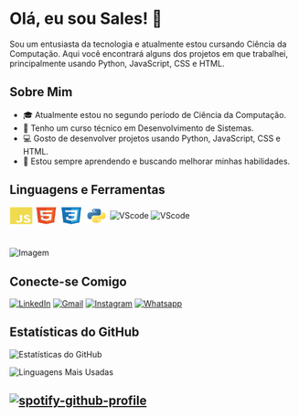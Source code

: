 # Olá, eu sou Sales! 👋

Sou um entusiasta da tecnologia e atualmente estou cursando Ciência da Computação. Aqui você encontrará alguns dos projetos em que trabalhei, principalmente usando Python, JavaScript, CSS e HTML.

## Sobre Mim

- 🎓 Atualmente estou no segundo período de Ciência da Computação.
- 📜 Tenho um curso técnico em Desenvolvimento de Sistemas.
- 💻 Gosto de desenvolver projetos usando Python, JavaScript, CSS e HTML.
- 🌱 Estou sempre aprendendo e buscando melhorar minhas habilidades.

## Linguagens e Ferramentas
 <div style="flex-basis: 48%;">
<!--![Linux](https://img.shields.io/badge/Linux-FCC624?style=for-the-badge&logo=linux&logoColor=black)-->
  <img align="center" alt="Js" height="30" width="40" src="https://raw.githubusercontent.com/devicons/devicon/master/icons/javascript/javascript-plain.svg">
    <img align="center" alt="HTML" height="30" width="40" src="https://raw.githubusercontent.com/devicons/devicon/master/icons/html5/html5-original.svg">
    <img align="center" alt="CSS" height="30" width="40" src="https://raw.githubusercontent.com/devicons/devicon/master/icons/css3/css3-original.svg">
    <img align="center" alt="Python" height="30" width="40" src="https://raw.githubusercontent.com/devicons/devicon/master/icons/python/python-original.svg">
     <img align="center" alt="VScode" height="30" width="40" src="https://cdn.jsdelivr.net/gh/devicons/devicon/icons/vscode/vscode-original.svg">
     <img align="center" alt="VScode" height="30" width="40" src="https://static-00.iconduck.com/assets.00/linux-icon-2048x2048-sy06t4un.png">
 </div> <br>
     

###
<p align="left">
  <img align="center" src="https://github.com/VariableBee/VariableBee/assets/77739311/4e9f41af-6b57-49a7-b15a-74322e96b4d7" alt="Imagem">
</p>


<!--  ## Projetos

### Clone do Spotify
Um clone do Spotify que desenvolvi durante meu curso técnico. Este projeto foi uma excelente oportunidade para aprimorar minhas habilidades em JavaScript.-->

## Conecte-se Comigo

[![LinkedIn](https://img.shields.io/badge/LinkedIn-0077B5?style=for-the-badge&logo=linkedin&logoColor=white)](https://www.linkedin.com/in/seu-perfil)  <!-- Substitua com o link real -->
[![Gmail](https://img.shields.io/badge/Gmail-D14836?style=for-the-badge&logo=gmail&logoColor=white)](henriquelevi91@gmail.com)
[![Instagram](https://img.shields.io/badge/Instagram-E4405F?style=for-the-badge&logo=instagram&logoColor=white)](https://www.instagram.com/lh_salles3/)
[![Whatsapp](https://img.shields.io/badge/WhatsApp-25D366?style=for-the-badge&logo=whatsapp&logoColor=white)](https://wa.me/5581992207714)

## Estatísticas do GitHub

![Estatísticas do GitHub](https://github-readme-stats.vercel.app/api?username=levi985&show_icons=true&theme=radical)

![Linguagens Mais Usadas](https://github-readme-stats.vercel.app/api/top-langs/?username=levi985&layout=compact&theme=radical)

## [![spotify-github-profile](https://spotify-github-profile.vercel.app/api/view?uid=31s3anrmahllh44lzkpfw2lk3ahu&cover_image=true&theme=compact&show_offline=false&background_color=121212&interchange=false)](https://github.com/kittinan/spotify-github-profile)

<!-- Adicione mais seções conforme necessário -->
